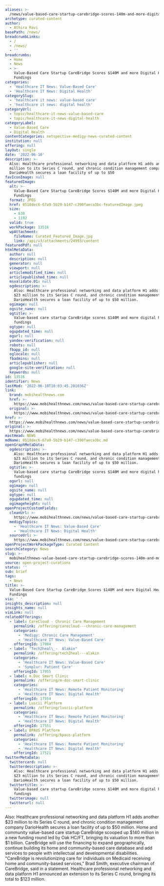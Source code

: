 ```yaml
---
aliases: >-
  /news/value-based-care-startup-carebridge-scores-140m-and-more-digital-health-fundings
archetype: curated-content
author:
  - Athira Ravi
basePath: /news/
breadcrumbLinks:
  - /
  - /news/
  - ''
breadcrumbs:
  - Home
  - News
  - >-
    Value-Based Care Startup CareBridge Scores $140M and more Digital Health
    Fundings
categories:
  - 'Healthcare IT News: Value-Based Care'
  - 'Healthcare IT News: Digital Health'
categorySlug:
  - 'healthcare it news: value-based care'
  - 'healthcare it news: digital health'
categoryUrl:
  - topic/healthcare-it-news-value-based-care
  - topic/healthcare-it-news-digital-health
categoryLabel:
  - Value-Based Care
  - Digital Health
contentCategories: netspective-medigy-news-curated-content
institution: null
offering: null
layOut: single
date: '2022-06-10'
description: >-
  Also: Healthcare professional networking and data platform H1 adds another $23
  million to its Series C round, and chronic condition management company
  DarioHealth secures a loan facility of up to $50 
favIconImage: null
featuredImage:
  alt: >-
    Value-Based Care Startup CareBridge Scores $140M and more Digital Health
    Fundings
  format: JPEG
  href: 0518dec6-67a9-5b29-b147-c390faeca3bc-featuredImage.jpeg
  size:
    - 630
    - 1192
  valid: true
  workPackage: 13516
  wpAttachment:
    fileName: Curated_Featured_Image.jpg
    link: /api/v3/attachments/24993/content
featuredPdf: null
htmlMetaData:
  author: null
  description: null
  generator: null
  viewport: null
  articlemodified_time: null
  articlepublished_time: null
  msvalidate.01: null
  ogdescription: >-
    Also: Healthcare professional networking and data platform H1 adds another
    $23 million to its Series C round, and chronic condition management company
    DarioHealth secures a loan facility of up to $50 million.
  ogimage: null
  ogsite_name: null
  ogtitle: >-
    Value-based care startup CareBridge scores $140M and more digital health
    fundings
  ogtype: null
  ogupdated_time: null
  ogurl: null
  yandex-verification: null
  robots: null
  fbapp_id: null
  oglocale: null
  fbadmins: null
  articlepublisher: null
  google-site-verification: null
  keywords: null
id: 13516
identifier: News
lastMod: '2022-06-10T10:03:45.201036Z'
link:
  brand: mobihealthnews.com
  href: >-
    https://www.mobihealthnews.com/news/value-based-care-startup-carebridge-scores-140m-and-more-digital-health-fundings
  original: >-
    https://www.mobihealthnews.com/news/value-based-care-startup-carebridge-scores-140m-and-more-digital-health-fundings
href: >-
  https://www.mobihealthnews.com/news/value-based-care-startup-carebridge-scores-140m-and-more-digital-health-fundings
original: >-
  https://www.mobihealthnews.com/news/value-based-care-startup-carebridge-scores-140m-and-more-digital-health-fundings
mastHead: NEWS
mdName: 0518dec6-67a9-5b29-b147-c390faeca3bc.md
openGraphMetaData:
  ogdescription: >-
    Also: Healthcare professional networking and data platform H1 adds another
    $23 million to its Series C round, and chronic condition management company
    DarioHealth secures a loan facility of up to $50 million.
  ogtitle: >-
    Value-based care startup CareBridge scores $140M and more digital health
    fundings
  ogurl: null
  ogimage: null
  ogsite_name: null
  ogtype: null
  ogupdated_time: null
  ogimageheight: null
openProjectCustomFields:
  cleanUrl: >-
    https://www.mobihealthnews.com/news/value-based-care-startup-carebridge-scores-140m-and-more-digital-health-fundings
  medigyTopics:
    - 'Healthcare IT News: Value-Based Care'
    - 'Healthcare IT News: Digital Health'
  sourceUrl: >-
    https://www.mobihealthnews.com/news/value-based-care-startup-carebridge-scores-140m-and-more-digital-health-fundings
openProjectWorkPackageType: Curated Content
searchCategory: News
slug: >-
  mobihealthnews-value-based-care-startup-carebridge-scores-140m-and-more-digital-health-fundings
source: open-project-curations
status: ''
sub: brief
tags:
  - News
title: >-
  Value-Based Care Startup CareBridge Scores $140M and more Digital Health
  Fundings
via: ' '
insights_description: null
insights_name: null
viaLink: null
relatedOfferings:
  - label: CareCloud - Chronic Care Management
    permalink: /offering/carecloud---chronic-care-management
    categories:
      - 'Medigy: Chronic Care Management'
      - 'Healthcare IT News: Value-Based Care'
    offeringId: 17984
  - label: "Tech2heal\_-  Alakin"
    permalink: /offering/tech2heal---alakin
    categories:
      - 'Healthcare IT News: Value-Based Care'
      - 'Symplur: Patient Care'
    offeringId: 17955
  - label: m.Doc Smart Clinic
    permalink: /offering/m-doc-smart-clinic
    categories:
      - 'Healthcare IT News: Remote Patient Monitoring'
      - 'Healthcare IT News: Digital Health'
    offeringId: 17554
  - label: Luscii Platform
    permalink: /offering/luscii-platform
    categories:
      - 'Healthcare IT News: Remote Patient Monitoring'
      - 'Healthcare IT News: Digital Health'
    offeringId: 17551
  - label: BPAUS Platform
    permalink: /offering/bpaus-platform
    categories:
      - 'Healthcare IT News: Remote Patient Monitoring'
      - 'Healthcare IT News: Digital Health'
    offeringId: 17521
twitterMetaData:
  twittercard: null
  twitterdescription: >-
    Also: Healthcare professional networking and data platform H1 adds another
    $23 million to its Series C round, and chronic condition management company
    DarioHealth secures a loan facility of up to $50 million.
  twittertitle: >-
    Value-based care startup CareBridge scores $140M and more digital health
    fundings
  twitterimage: null
  twitterurl: null
---
```

<p>Also: Healthcare professional networking and data platform H1 adds another $23 million to its Series C round, and chronic condition management company DarioHealth secures a loan facility of up to $50 million. Home and community value-based care startup CareBridge scooped up $140 million in a new funding round led by Oak HC/FT, bringing its valuation to more than $1 billion.
CareBridge will use the financing to expand geographically, continue building its home and community-based care database and add services to people with intellectual and developmental disabilities.
"CareBridge is revolutionizing care for individuals on Medicaid receiving home and community-based services," Brad Smith, executive chairman of CareBridge, said in a statement.
Healthcare professional networking and data platform H1 announced an extension to its Series C round, bringing its total to $123 million.</p>